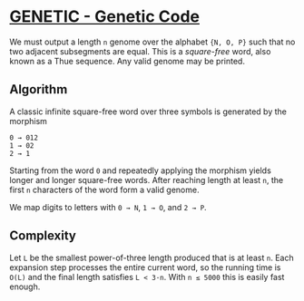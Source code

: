 # [GENETIC - Genetic Code](https://www.spoj.com/problems/GENETIC/)

We must output a length `n` genome over the alphabet `{N, O, P}` such that no two adjacent subsegments are equal.  This is a *square-free* word, also known as a Thue sequence.  Any valid genome may be printed.

## Algorithm

A classic infinite square-free word over three symbols is generated by the morphism
```
0 → 012
1 → 02
2 → 1
```
Starting from the word `0` and repeatedly applying the morphism yields longer and longer square-free words.  After reaching length at least `n`, the first `n` characters of the word form a valid genome.

We map digits to letters with `0 → N`, `1 → O`, and `2 → P`.

## Complexity

Let `L` be the smallest power-of-three length produced that is at least `n`.  Each expansion step processes the entire current word, so the running time is `O(L)` and the final length satisfies `L < 3·n`.  With `n ≤ 5000` this is easily fast enough.

